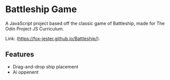 # Battleship Game

A JavaScript project based off the classic game of Battleship, made for The Odin Project JS Curriculum.

Link: (https://fox-jester.github.io/Battleship/).

## Features

- Drag-and-drop ship placement
- Ai oppenent
